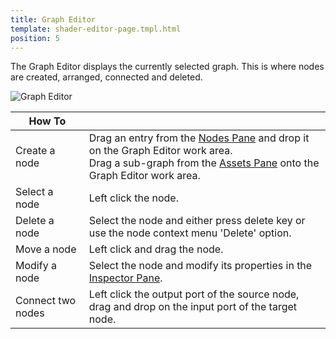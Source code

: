 ```yaml
---
title: Graph Editor
template: shader-editor-page.tmpl.html
position: 5
---
```


The Graph Editor displays the currently selected graph. This is where nodes are created, arranged, connected and deleted.

![Graph Editor][1]

| How To | |
|---|---|
| Create a node | Drag an entry from the [Nodes Pane][2] and drop it on the Graph Editor work area.<br>Drag a sub-graph from the [Assets Pane][3] onto the Graph Editor work area. |
| Select a node | Left click the node. |
| Delete a node | Select the node and either press delete key or use the node context menu 'Delete' option. |
| Move a node | Left click and drag the node. |
| Modify a node | Select the node and modify its properties in the [Inspector Pane][4]. |
| Connect two nodes | Left click the output port of the source node, drag and drop on the input port of the target node. |

[1]: /images/shader-editor/graph-editor.png
[2]: /shader-editor/window-layout/nodes-pane
[3]: /shader-editor/window-layout/assets-pane
[4]: /shader-editor/window-layout/inspector-pane

